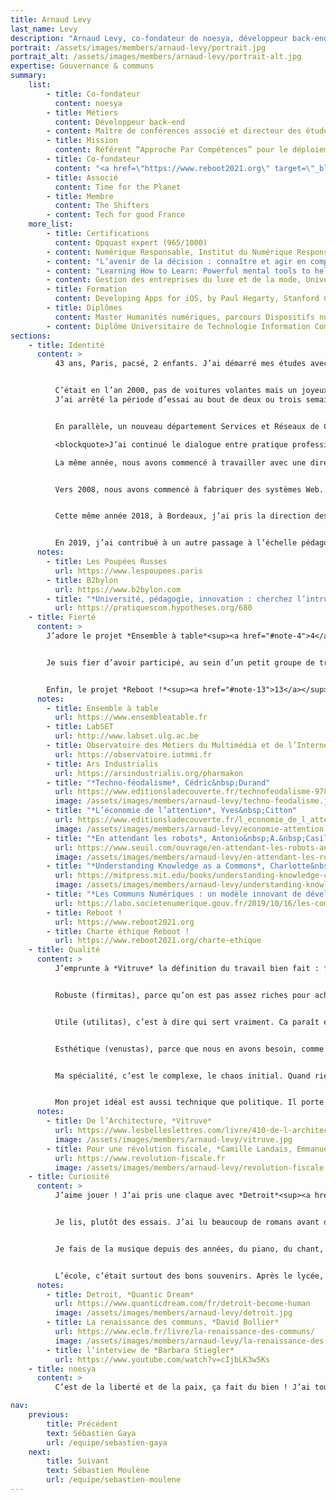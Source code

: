 ```yaml
---
title: Arnaud Levy
last_name: Levy
description: "Arnaud Levy, co-fondateur de noesya, développeur back-end"
portrait: /assets/images/members/arnaud-levy/portrait.jpg
portrait_alt: /assets/images/members/arnaud-levy/portrait-alt.jpg
expertise: Gouvernance & communs
summary:
    list:
        - title: Co-fondateur
          content: noesya
        - title: Métiers
          content: Développeur back-end
        - content: Maître de conférences associé et directeur des études, département Métiers du Multimédia et de l’Internet, Institut Universitaire de Technologie Bordeaux Montaigne
        - title: Mission
          content: Référent “Approche Par Compétences” pour le déploiement du Bachelor Universitaire de Technologie, Association des Directeurs d’IUT (ADIUT)
        - title: Co-fondateur
          content: "<a href=\"https://www.reboot2021.org\" target=\"_blank\" rel=\"noreferrer\">Reboot !</a>, l’événement étudiant de la communication responsable"
        - title: Associé
          content: Time for the Planet
        - title: Membre
          content: The Shifters
        - content: Tech for good France
    more_list:
        - title: Certifications
          content: Opquast expert (965/1000)
        - content: Numérique Responsable, Institut du Numérique Responsable
        - content: "L’avenir de la décision : connaître et agir en complexité, ESSEC Business School (MOOC)"
        - content: "Learning How to Learn: Powerful mental tools to help you master tough subjects, University of California (MOOC)"
        - content: Gestion des entreprises du luxe et de la mode, Università Commerciale ’Luigi Bocconi’ (MOOC)
        - title: Formation
          content: Developing Apps for iOS, by Paul Hegarty, Stanford Continuing Studies (MOOC)
        - title: Diplômes
          content: Master Humanités numériques, parcours Dispositifs numériques éducatifs, Institut des Sciences de l’Information et de la Communication, Université Bordeaux Montaigne (VAE)
        - content: Diplôme Universitaire de Technologie Information Communication option Publicité, Université Bordeaux Montaigne
sections:
    - title: Identité
      content: >
          43 ans, Paris, pacsé, 2 enfants. J’ai démarré mes études avec un Diplôme Universitaire de Technologie (DUT) Information-Communication option Publicité, avec l’idée que j’allais commencer par ça, puis voir ensuite vers quelles études continuer. Et en fait, j’ai bien aimé le format très concret du DUT et l’idée de travailler rapidement, donc je suis entré comme graphiste dans une petite agence de communication opérationnelle. J’ai progressé en direction artistique et en développement Web et multimédia.


          C’était en l’an 2000, pas de voitures volantes mais un joyeux bazar technologique, que j’ai voulu professionnaliser en entrant chez *Connectworld*, une belle agence qui faisait de gros sites. Quand je suis arrivé dans la structure, elle venait de se faire racheter, tout le monde était parti. Les comptes étaient gérés par les stagiaires, la personne qui m’avait embauché n’était plus en poste, c’était un champ de ruines : aucune chance d’apprendre sérieusement un métier dans ce contexte.
          J’ai arrêté la période d’essai au bout de deux ou trois semaines, et décidé d’accepter une offre de collègues rencontrés dans l’agence de communication, qui démarraient une startup de communication écran. On dit maintenant “digital signage”, ça désigne les écrans qui posent tant de problèmes de consommation énergétique et de pollution visuelle, mais à l’époque je ne le comprenais pas comme aujourd’hui. J’y ai travaillé entre 2001 et 2003, et j’ai beaucoup appris sur la production interdisciplinaire : des films, du print, des animations, des problématiques de gestion de données, une grande hybridation technologique vidéo / multimédia / print / web / 3D. Ça confirmait mon goût pour les mélanges de problématiques et les croisements technologiques. La startup a échoué, comme souvent. Nous étions alors trois personnes qui travaillaient bien ensemble, dont Pierre-André, que je connais depuis le collège, alors nous avons créé *Semio Design* en 2003. Nous faisions diverses choses : de l’écran, du multimédia, un peu de print, d’identité, et puis avec le temps, ça c’est centré sur le Web. Beaucoup de Flash, du Flex, de l’HTML, du PHP, de beaux projets, notamment pour le groupe *L’Oréal* : des problématiques multilingues à une époque où l’Unicode n’était pas encore omniprésent.


          En parallèle, un nouveau département Services et Réseaux de Communication (SRC) ouvrait à *l’Institut Universitaire de Technologie (IUT) Bordeaux Montaigne*, porté par l’équipe du DUT Information-Communication. *Pierre Lacrampe*, le responsable de la formation, m’a sollicité pour recruter la première promotion d’étudiants, en 2002. 19 ans après, j’y suis toujours. En 2006, je suis devenu maître de conférences associé en design et technologies de l’information.

          <blockquote>J’ai continué le dialogue entre pratique professionnelle et enseignement : faire, apprendre, transmettre.</blockquote>

          La même année, nous avons commencé à travailler avec une directrice de clientèle qui disposait d’un portefeuille de clients luxe / beauté, et qui a créé en 2008 une agence nommée *Les&nbsp;Poupées&nbsp;Russes<sup><a href="#note-1">1</a></sup>*. Nous étions beaucoup plus efficaces pour construire que pour vendre, donc nous nous sommes rapidement retrouvés en  dépendance économique, avec plus 80% de notre chiffre d’affaires (CA) avec cette structure. Nous avons accepté une fusion. Ce rapprochement était très intéressant intellectuellement parce qu’il y avait deux cultures d’entreprises très différentes, une culture artisanale centrée sur la qualité et une culture commerciale centrée sur la rentabilité. D’un côté, “comment faire très bien ?”, de l’autre, “comment faire vite et pas cher ?”. On a mélangé les deux d’abord en intégrant les mêmes locaux côte à côte, puis en regroupant les équipes du point de vue organisationnel, ce qui s’est avéré en fait être un remplacement de l’équipe de création des *Poupées&nbsp;Russes* par l’équipe de production (création et développement) de *Semio Design*. Pierre-André et moi avons mis en place toutes les méthodes de l’entreprise : outils de gestion des projets, interfaces avec la comptabilité, tableau de bord de pilotage commercial, sites Web, outils de prospection...


          Vers 2008, nous avons commencé à fabriquer des systèmes Web. D’abord dans le groupe *L’Oréal*, une plateforme nommée *Flow* qui mélange de l’API, des applications natives iOS et Windows, des données commerciales, et qui tourne encore aujourd’hui avec plus de 3000 périphériques. Puis pour *Dior*, *Cartier*, *Lancôme*, nous avons créé des plateformes de formation (Learning Management System, LMS). En 2018, cette phase de construction de plateformes ad hoc a ouvert la voie à une phase de construction de produits en SaaS, avec le développement de *B2bylon<sup><a href="#note-2">2</a></sup>*. C’est un passage à l’échelle, tant technique que conceptuel : il faut que le périmètre fonctionnel soit suffisamment générique pour intéresser plusieurs clients, et suffisamment spécifique pour répondre efficacement à chacun. Nous avons imaginé le nom, les fonctionnalités, l’expérience utilisateur, le modèle d’affaires et les tarifs et développé un système multi-marques, multilingue, multi-fonctionnalités qui a atteint en 3 ans un CA de 250 k€. Nous en assurons toujours la maintenance pour *Les&nbsp;Poupées&nbsp;Russes*.


          Cette même année 2018, à Bordeaux, j’ai pris la direction des études du département SRC, renommé entretemps Métiers du Multimédia et de l’Internet (MMI). Cela correspondait aussi à un passage à l’échelle : de “faire correctement” à “créer un cadre pour déployer”. Dans le contexte de l’IUT, cela voulait dire passer d’ateliers et de fonctionnements pédagogiques que j’avais expérimentés (classe inversée, pédagogie active, par projets...) à un déploiement pour toute la formation. *Marlène Dulaurans*, cheffe du département MMI a porté cette transformation, et toute l’équipe a créé des ateliers, mêlant usages et techniques, sur des cas les plus réels possibles. J’ai ensuite découvert avec Marlène le monde de la recherche, co-écrit mon premier article scientifique<sup><a href="#note-3">3</a></sup>, et fait un master Humanités numériques parcours Dispositifs numériques éducatifs à *l’Institut des Sciences de l’Information et de la Communication (ISIC)*, en VAE, avec *Soufiane Rouissi*.


          En 2019, j’ai contribué à un autre passage à l’échelle pédagogique : l’écriture du nouveau Programme Pédagogique National (PPN) MMI, et l’accompagnement pédagogique des IUT dans le cadre du Réseau des référents Approche Par Compétences (APC). En parallèle, *Les&nbsp;Poupées&nbsp;Russes* ont été rachetées par un petit groupe de communication. Après avoir passé un peu de temps à essayer de construire dans le cadre de ce groupe, j’ai fait le choix de sortir pour créer une structure dans laquelle je me sens mieux.
      notes:
        - title: Les Poupées Russes
          url: https://www.lespoupees.paris
        - title: B2bylon
          url: https://www.b2bylon.com
        - title: "*Université, pédagogie, innovation : cherchez l’intrus !*, Marlène Dulaurans & Arnaud Levy"
          url: https://pratiquescom.hypotheses.org/680
    - title: Fierté
      content: >
        J’adore le projet *Ensemble à table*<sup><a href="#note-4">4</a></sup>. Il s’agit d’une plateforme mise en place par les professionnels des arts de la table et de la cuisine, afin de valoriser les produits fabriqués en France auprès des consommateurs. C’est toute une profession qui s’organise pour créer des outils communs, qui vont bénéficier à l’ensemble des acteurs, en s’appuyant sur une Société Coopérative d’Intérêt Collectif (SCIC). Quand nous avons rejoint le projet, conçu par *Thierry Villotte*, un énorme travail de structuration avait été mené avec *GS1*, la *BPI* et *Francéclat*, avec une excellente vision stratégique. Je suis très heureux d’avoir pu contribuer à la réalisation, en apportant une créativité interdisciplinaire qui a amélioré la qualité de la plateforme, notamment sur le plan narratif. Nous avons fonctionné par ateliers, avec *Jean-Claude Boulay*, sémiologue, *Julien Mercier*, spécialiste du branding, *Nicolas Delefosse*, architecte, *Takumi Kobayashi* et *Violenn Simon*, designers interactifs, et bien sûr l’équipe fondatrice du projet. Cela a permis une idéation libre et riche, qui a ensuite été confrontée aux trois parties prenantes (marques, boutiques et consommateurs) sous la direction *d’Ophélie Burgstahler*, UX designer. Cette approche humble et coopérative a été à la fois efficace et agréable : accepter qu’on ne sait pas à l’avance les meilleures solutions, construire avec de bons professionnels et écouter les utilisateurs.


        Je suis fier d’avoir participé, au sein d’un petit groupe de travail piloté par *David Annebicque*, à intégrer les enjeux écologiques et éthiques au nouveau PPN MMI. Les DUT deviennent en 2021 des Bachelors Universitaires de Technologie (BUT), et tous les PPN ont été réécrits à cette occasion. Pour ce faire, nous avons adopté l’Approche Par Compétences (APC) conceptualisée par Jacques Tardif, avec l’accompagnement de *Marianne Poumay* et *François Georges* du *LabSET<sup><a href="#note-5">5</a></sup>*. J’aime l’APC pour son approche dialogique : une vision humaniste, universitaire et culturelle liée à un pragmatisme pédagogique orienté métiers. Afin de nourrir ce dialogue, j’ai mis en place un Observatoire<sup><a href="#note-6">6</a></sup> et fait une vingtaine d’entretiens avec des professionnels de haut niveau. Cela a permis de co-construire le référentiel de compétences, en l’affinant par passes successives nourries des échanges avec les collègues enseignants et chercheurs. Je suis heureux d’avoir intégré au PPN la sobriété numérique, la qualité Web, le design d’expérience et une vision plus politique du Web. Comme l’écrivait *Bernard Stiegler*, le numérique est un pharmakon<sup><a href="#note-7">7</a></sup>, à la fois poison et remède. Poison quand il se met au service du néo-libéralisme, du marketing, du webmarketing ou de la vente, ce qui aboutit au techno-féodalisme<sup><a href="#note-8">8</a></sup>, à l’économie de l’attention<sup><a href="#note-9">9</a></sup> ou à la prolétarisation de type “travail du clic”<sup><a href="#note-10">10</a></sup>. Remède quand il se met au service de tous, par le logiciel libre, les licences Creative Commons, les communs de la connaissance<sup><a href="#note-11">11</a></sup> et les communs numériques<sup><a href="#note-12">12</a></sup>. C’est ce numérique sobre, accessible, inclusif, ouvert, au service du bien commun, qui contribuera à faire face à l’anthropocène.


        Enfin, le projet *Reboot !*<sup><a href="#note-13">13</a></sup> est aussi l’œuvre d’un collectif. Avec quelques consœurs et confrères, professionnel·le·s engagé·e·s de la communication, nous avons créé un événement de formation à la communication responsable, qui a lieu le 30 septembre et le 1<sup>er</sup> octobre. Ce qui est magique avec l’interdisciplinarité, c’est que chaque personne porte des façons de faire qui lui semblent naturelles, logiques : pour un développeur, fabriquer quelque chose en source ouverte et laisser les gens proposer sans essayer d’organiser ou de contrôler, c’est normal. Mais dans l’événementiel, cette approche est révolutionnaire ! En quelques mois, de façon bénévole, nous avons rassemblé des partenaires comme *l’ADEME*, *l’Institut du Numérique Responsable*, les *Nations Unies* ou *The Shift Project* pour proposer des conférences et des ressources de grande qualité à près de 8000 étudiants. Et tout est gratuit ! Financement des médias, sobriété numérique, post-croissance, sexisme, dark patterns, greenwashing, les sujets et les intervenants sont absolument passionnants. Le plus drôle, c’est la réaction des écoles privées, qui ont du mal à comprendre que ce soit gratuit ;) C’est passionnant en termes de gouvernance : j’ai vu de l’intelligence collective à l’œuvre pour la première fois. Auparavant, j’avais observé que le terme était franchement mensonger. Il s’agissait surtout de gestion du changement : faire semblant d’écouter les gens, modifier un détail, et faire croire que c’est co-conçu. Là, tout a été vraiment co-conçu, sans supervision. Il s’est passé des mois avant que l’on ait besoin d’écrire une charte éthique<sup><a href="#note-14">14</a></sup> pour structurer notre fonctionnement. Cet exercice aussi était très intéressant, il s’agit de faire en sorte que les choses puissent marcher sans les fondateurs. Il faut définir les principes constitutifs, comme pour un pays ou une recette de cuisine. C’est aussi une sorte de passage à l’échelle, qui a nourri *noesya*.
      notes:
        - title: Ensemble à table
          url: https://www.ensembleatable.fr
        - title: LabSET
          url: http://www.labset.ulg.ac.be
        - title: Observatoire des Métiers du Multimédia et de l’Internet
          url: https://observatoire.iutmmi.fr
        - title: Ars Industrialis
          url: https://arsindustrialis.org/pharmakon
        - title: "*Techno-féodalisme*, Cédric&nbsp;Durand"
          url: https://www.editionsladecouverte.fr/technofeodalisme-9782355221156
          image: /assets/images/members/arnaud-levy/techno-feodalisme.jpg
        - title: "*L’économie de l’attention*, Yves&nbsp;Citton"
          url: https://www.editionsladecouverte.fr/l_economie_de_l_attention-9782707178701
          image: /assets/images/members/arnaud-levy/economie-attention.jpg
        - title: "*En attendant les robots*, Antonio&nbsp;A.&nbsp;Casilli"
          url: https://www.seuil.com/ouvrage/en-attendant-les-robots-antonio-a-casilli/9782021401882
          image: /assets/images/members/arnaud-levy/en-attendant-les-robots.jpg
        - title: "*Understanding Knowledge as a Commons*, Charlotte&nbsp;Hess & Elinor&nbsp;Ostrom"
          url: https://mitpress.mit.edu/books/understanding-knowledge-commons
          image: /assets/images/members/arnaud-levy/understanding-knowledge-as-a-commons.jpg
        - title: "*Les Communs Numériques : un modèle innovant de développement des ressources numériques*"
          url: https://labo.societenumerique.gouv.fr/2019/10/16/les-communs-numeriques-un-modele-innovant-de-developpement-des-ressources-numeriques/
        - title: Reboot !
          url: https://www.reboot2021.org
        - title: Charte éthique Reboot !
          url: https://www.reboot2021.org/charte-ethique
    - title: Qualité
      content: >
          J’emprunte à *Vitruve* la définition du travail bien fait : firmitas, utilitas, et venustas<sup><a href="#note-15">15</a></sup>.


          Robuste (firmitas), parce qu’on est pas assez riches pour acheter des choses pas chères. Il faut que les choses soient bien faites pour permettre de les réparer et de les utiliser longtemps. C’est une trop grande déperdition d’énergie de faire des sites, puis de les jeter et de les refaire. Il faut faire bien, et prendre soin. Je rejoins en cela Pierre-André : il faut construire dans la perspective du temps long, même si ce n’est pas le cas. Tout devrait toujours être bien fait. Attention, bien fait ne veut pas dire parfait : la perfection, c’est très toxique, c’est un mauvais objectif. Fait, c’est mieux que parfait. Et bien fait, c’est mieux que fait.


          Utile (utilitas), c’est à dire qui sert vraiment. Ca paraît évident, mais on a vu 1000 briefs qui s’inscrivent dans une chaîne d’inutilité : un effet wow qui ne sert à rien, dans un site qui ne sert à rien, dans le cadre d’une campagne qui ne sert à rien, pour promouvoir un produit qui ne sert à rien, qui adresse un besoin construit de toutes pièces, on aurait là une définition du bullshit marketing. La notion d’utilité est vaste et compliquée, parce qu’elle se mesure à l’aune d’une vision du monde et varie en fonction des contextes, mais c’est un objectif à viser.


          Esthétique (venustas), parce que nous en avons besoin, comme le dit *Edgar Morin* en parlant de la poésie. Le prosaïque ne suffit pas, je crois que nous avons une sorte de devoir d’esthétique. Il y a plein de formes de beauté, c’est très ouvert comme concept. Mais je crois que c’est la supériorité de l’artisanat sur l’industrie, on fait moins et mieux. La main met de l’âme dans la création.


          Ma spécialité, c’est le complexe, le chaos initial. Quand rien n’est encore posé, qu’on a un tissu de problématiques diverses, des métiers qui se comprennent mal, des enjeux de sécurité et de technique, des confrontations de perspectives, par exemple le court-terme du marketing contre le long terme de l’IT, c’est le moment de tous les possibles et c’est ce que je préfère. Faire naître une architecture à partir de cette matière mouvante, modéliser les entités, imaginer les flux, prototyper l’application, je suis à l’aise. Et après je suis incapable de le finir et de le rendre vraiment robuste, donc je passe la main à Pierre-André, c’est notre complémentarité depuis 20 ans !


          Mon projet idéal est aussi technique que politique. Il porte une transformation, une redirection, une amélioration du vivre ensemble. C’est un sujet compliqué, le bien commun. Il n’y a pas de consensus. Mais une quarantaine d’années à vivre sur Terre m’ont donné quelques convictions : la démocratie, l’impôt<sup><a href="#note-16">16</a></sup>, l’accès gratuit pour tous à la culture, à l’art, à l’éducation et à la santé, la limitation des écarts de revenus et de patrimoines, notamment. Ce n’est jamais simple, parce que toutes ces problématiques s’entrecroisent, tout est relié. Mais c’est dans ce sens que je veux travailler : mettre le numérique au service du bien commun.
      notes:
        - title: De l’Architecture, *Vitruve*
          url: https://www.lesbelleslettres.com/livre/410-de-l-architecture
          image: /assets/images/members/arnaud-levy/vitruve.jpg
        - title: Pour une révolution fiscale, *Camille Landais, Emmanuel Saez et Thomas Piketty*
          url: https://www.revolution-fiscale.fr
          image: /assets/images/members/arnaud-levy/revolution-fiscale.png
    - title: Curiosité
      content: >
          J’aime jouer ! J’ai pris une claque avec *Detroit*<sup><a href="#note-17">17</a></sup> de *David Cage*, *Horizon Zero Dawn*, *Zelda Breath of The Wild*, je ne suis pas un grand connaisseur des jeux vidéos, je suis assez AAA. Des jeux de société aussi, il y a une créativité incroyable ces dernières années, plus de nouveaux jeux que de temps pour jouer...


          Je lis, plutôt des essais. J’ai lu beaucoup de romans avant d’avoir 20 ans, notamment SF et Fantasy, puis j’ai fortement diminué au profit des essais parce que j’avais l’impression de ne rien comprendre au monde. Il me manque tant de culture, sur tant de domaines, qu’à chaque fois que je découvre un nouveau sujet, je plonge, et je lis tout ce que je peux. En ce moment, *David Bollier*<sup><a href="#note-18">18</a></sup>, pour mieux comprendre les communs numériques. Mon approche de la lecture est à la fois de la curiosité et de l’auto-défense intellectuelle : *Bourdieu*, *Barthes*, *Chomsky*, *Morin*, *Stiegler*, je veux comprendre pour ne pas être manipulé. Quand on a fait peu d’études, on se sent en insécurité culturelle dans toutes les disciplines. Mais ça va mieux maintenant, je me sens plus légitime, j’ai l’impression d’avoir fait le tour de certains sujets.


          Je fais de la musique depuis des années, du piano, du chant, avec un ami du lycée. Je n’arriverai jamais à jouer correctement, mais j’adore le lâcher-prise que tu ressens quand tu es complètement dans ce que tu joues.


          L’école, c’était surtout des bons souvenirs. Après le lycée, mes potes partaient en prépa et j’avais l’impression qu’ils allaient au goulag. Je savais que je n’étais pas capable de ça, donc j’ai choisi une autre voie. Ensuite j’ai regretté de ne pas avoir consacré plus de temps à étudier, il y a tellement de domaines passionnants ! Histoire de l’art, typographie, sociologie, langues, je n’avais pas perçu au départ à quel point l’Université est un espace de liberté. Alors j’ai beaucoup appris par moi-même, et je pousse mes étudiants à s’auto-former. Je crois, comme le dit *Barbara Stiegler*, que l’enseignement est une aventure collective<sup><a href="#note-19">19</a></sup>. Le caractère essentiel est dans la relation plus que dans le contenu : donner confiance et donner des clés, pour aider chaque personne à se développer. Et je crois que l’école doit fournir des “kits de base” dans de nombreuses disciplines pour permettre de pratiquer le métier de citoyen : les problèmes complexes nécessitent une culture interdisciplinaire. C’est peut-être le grand défi de l’Université.
      notes:
        - title: Detroit, *Quantic Dream*
          url: https://www.quanticdream.com/fr/detroit-become-human
          image: /assets/images/members/arnaud-levy/detroit.jpg
        - title: La renaissance des communs, *David Bollier*
          url: https://www.eclm.fr/livre/la-renaissance-des-communs/
          image: /assets/images/members/arnaud-levy/la-renaissance-des-communs.jpg
        - title: l’interview de *Barbara Stiegler*
          url: https://www.youtube.com/watch?v=cIjbLK3w5Ks
    - title: noesya
      content: >
          C’est de la liberté et de la paix, ça fait du bien ! J’ai tourné une page à la fois riche et violente, pour en ouvrir une plus riche et moins violente. Créer *noesya* avec ces quatre personnes, pour qui j’ai beaucoup d’estime, c’est aussi l’occasion de fonder une entreprise solide, impossible à racheter, à lucrativité limitée. Quand nous avons créé *Semio Design* avec Pierre-André en 2003, nous étions très concentrés sur le métier, moins sur la gouvernance. Aujourd’hui, avec les choix opérationnels, juridiques et stratégiques que nous avons faits, je crois que nous avons créé une structure robuste, alignée et transparente. L’époque est fascinante, il y a énormément à faire pour réparer ce qui peut l’être et créer une société juste dans un monde vivable. *noesya*, c’est un endroit pour y contribuer.

nav:
    previous:
        title: Précédent
        text: Sébastien Gaya
        url: /equipe/sebastien-gaya
    next:
        title: Suivant
        text: Sébastien Moulène
        url: /equipe/sebastien-moulene
---
```

